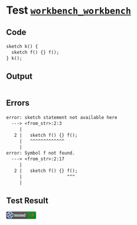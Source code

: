 # Test [`workbench_workbench`](/doc/tests/statement_usage.md#L446)

## Code

```µcad
sketch k() {
  sketch f() {} f();
} k();

```

## Output

```,plain
```

## Errors

```,plain
error: sketch statement not available here
  ---> <from_str>:2:3
     |
   2 |   sketch f() {} f();
     |   ^^^^^^^^^^^^^
     |
error: Symbol f not found.
  ---> <from_str>:2:17
     |
   2 |   sketch f() {} f();
     |                 ^^^
     |
```

## Test Result

![FAILED AS EXPECTED](/doc/tests/.test/workbench_workbench.png)
